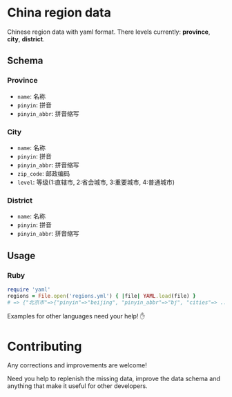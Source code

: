 China region data
=================

Chinese region data with yaml format. There levels currently: **province**, **city**, **district**.

## Schema

### Province

* `name`: 名称
* `pinyin`: 拼音
* `pinyin_abbr`: 拼音缩写

### City

* `name`: 名称
* `pinyin`: 拼音
* `pinyin_abbr`: 拼音缩写
* `zip_code`: 邮政编码
* `level`: 等级(1:直辖市, 2:省会城市, 3:重要城市, 4:普通城市)

### District

* `name`: 名称
* `pinyin`: 拼音
* `pinyin_abbr`: 拼音缩写

## Usage

### Ruby

```ruby
require 'yaml'
regions = File.open('regions.yml') { |file| YAML.load(file) }
# => {"北京市"=>{"pinyin"=>"beijing", "pinyin_abbr"=>"bj", "cities"=> ...
```

Examples for other languages need your help! :hand:

# Contributing

Any corrections and improvements are welcome!

Need you help to replenish the missing data, improve the data schema and anything that make it useful for other developers.